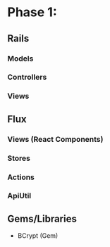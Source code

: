 # Phase 1:

## Rails
### Models

### Controllers

### Views

## Flux
### Views (React Components)

### Stores

### Actions

### ApiUtil

## Gems/Libraries
* BCrypt (Gem)
